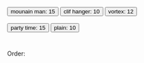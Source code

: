 <html>
    <head>
        <meta charset="utf-8">
        <title>New webpage</title>
    </head>
    <body>
        <div style="overflow:auto; height: 100px;">
            <button onClick="buy('mounain man');">mounain man: 15</button>
            <button onClick="buy('clif hanger');">clif hanger: 10</button>
            <button onClick="buy('vortex');">vortex: 12</button>            
            <br><br>
            <button onClick="buy('party time');">party time: 15</button>
            <button onClick="buy('plain');">plain: 10</button>
        </div>
        <div id="ord">Order:</div>
        <span id="price"></span>
        <script>    
            var price =0;    
            function buy(type){                
                if(type==='mounain man'){
                    document.getElementById("ord").innerHTML+="<br>mounain man price: 15";
                    price=price+ 15;
                    document.getElementById("price").innerHTML=price;
                }else if(type==="clif hanger"){
                    document.getElementById("ord").innerHTML+="<br>clif hanger price: 10";
                    price=price+ 10;
                    document.getElementById("price").innerHTML=price;
                }else if(type==='vortex'){
                    document.getElementById("ord").innerHTML+="<br>vortex price: 12";
                    price=price+ 12;
                    document.getElementById("price").innerHTML=price;
                }else if(type==='party time'){
                    document.getElementById("ord").innerHTML+="<br>party time price: 15";
                    price=price+ 15;
                    document.getElementById("price").innerHTML=price;
                }else if(type==='plain'){
                    document.getElementById("ord").innerHTML+="<br>party time price: 10";
                    price=price+ 10;
                    document.getElementById("price").innerHTML=price;
                }         
            }
        </script>
    </body>
</html>

